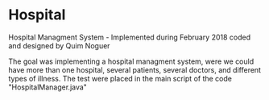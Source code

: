 # Hospital

Hospital Managment System - Implemented during February 2018 coded and designed by Quim Noguer

The goal was implementing a hospital managment system, were we could have more than one hospital, several patients, several
doctors, and different types of illness. The test were placed in the main script of the code "HospitalManager.java"
